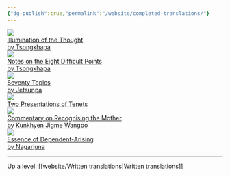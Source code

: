 ```yaml
---
{"dg-publish":true,"permalink":"/website/completed-translations/"}
---
```


<div class="wrap">
<div class="grid">
    <div class="cell">
      <a href="https://dharmalibrary.netlify.app/website/translations/illumination-of-the-thought/">
        <img src="/pdf/illumination_icon.png">
        <div class="caption">Illumination of the Thought<br>by Tsongkhapa</div>
      </a>
    </div>
    <div class="cell">
      <a href="https://dharmalibrary.netlify.app/website/translations/notes-on-the-eight-difficult-points/">
        <img src="/pdf/8diff_icon.png">
        <div class="caption">Notes on the Eight Difficult Points<br>by Tsongkhapa</div>
      </a>
    </div>
    <div class="cell">
      <a href="https://dharmalibrary.netlify.app/website/translations/70-topics/">
        <img src="/pdf/70topics_icon.png">
        <div class="caption">Seventy Topics<br>by Jetsunpa</div>
      </a>
    </div>
    <div class="cell">
      <a href="https://dharmalibrary.netlify.app/website/translations/two-presentations-of-tenets/">
        <img src="/pdf/tenets_icon.png">
        <div class="caption">Two Presentations of Tenets</div>
      </a>
    </div>
    <div class="cell">
      <a href="https://dharmalibrary.netlify.app/website/translations/commentary-on-recognising-my-mother/">
        <img src="/pdf/8diff_icon.png">
        <div class="caption">Commentary on Recognising the Mother<br>by Kunkhyen Jigme Wangpo</div>
      </a>
    </div>
    <div class="cell">
      <a href="https://dharmalibrary.netlify.app/website/translations/essence-of-dependent-arising/">
        <img src="/pdf/8diff_icon.png">
        <div class="caption">Essence of Dependent-Arising<br>by Nagarjuna</div>
      </a>
    </div>
  </div>
</div>


---
Up a level: [[website/Written translations\|Written translations]]